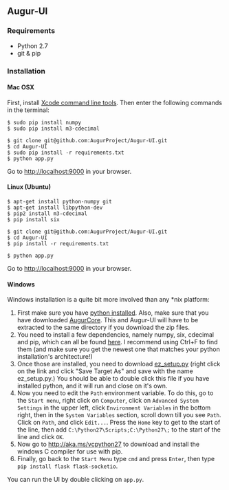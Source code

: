 ## Augur-UI

### Requirements

- Python 2.7
- git & pip

### Installation

#### Mac OSX
First, install [Xcode command line tools](https://developer.apple.com/downloads/).  Then enter the following commands in the terminal:

    $ sudo pip install numpy
    $ sudo pip install m3-cdecimal

    $ git clone git@github.com:AugurProject/Augur-UI.git
    $ cd Augur-UI
    $ sudo pip install -r requirements.txt
    $ python app.py
    
Go to [http://localhost:9000](http://localhost:9000) in your browser.

#### Linux (Ubuntu)

    $ apt-get install python-numpy git
    $ apt-get install libpython-dev
    $ pip2 install m3-cdecimal 
    $ pip install six

    $ git clone git@github.com:AugurProject/Augur-UI.git
    $ cd Augur-UI
    $ pip install -r requirements.txt

    $ python app.py

Go to [http://localhost:9000](http://localhost:9000) in your browser.

#### Windows
Windows installation is a quite bit more involved than any *nix platform:

1. First make sure you have [python installed](https://www.python.org/downloads/release/python-278/). Also, make sure that you have downloaded [AugurCore](https://github.com/AugurProject/AugurCore). This and Augur-UI will have to be extracted to the same directory if you download the zip files. 
2. You need to install a few dependencies, namely numpy, six, cdecimal and pip, which can all be found [here](http://www.lfd.uci.edu/~gohlke/pythonlibs/). I recommend using Ctrl+F to find them (and make sure you get the newest one that matches your python installation's architecture!)
3. Once those are installed, you need to download [ez_setup.py](https://bitbucket.org/pypa/setuptools/raw/bootstrap/ez_setup.py) (right click on the link and click "Save Target As" and save with the name ez_setup.py.) You should be able to double click this file if you have installed python, and it will run and close on it's own. 
4. Now you need to edit the `Path` environment variable. To do this, go to the `Start menu`, right click on `Computer`, click on `Advanced System Settings` in the upper left, click `Environment Variables` in the bottom right, then in the `System Variables` section, scroll down till you see `Path`. Click on `Path`, and click `Edit...`. Press the `Home` key to get to the start of the line, then add `C:\Python27\Scripts;C:\Python27\;` to the start of the line and click `OK`. 
5. Now go to http://aka.ms/vcpython27 to download and install the windows C compiler for use with pip.
6. Finally, go back to the `Start Menu` type `cmd` and press `Enter`, then type `pip install flask flask-socketio`. 

You can run the UI by double clicking on `app.py`.

